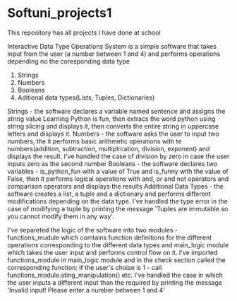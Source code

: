 # Softuni_projects1
This repository has all projects I have done at school

Interactive Data Type Operations System is a simple software that takes input from the user (a number between 1 and 4) and performs operations depending no the coresponding data type
1. Strings
2. Numbers
3. Booleans
4. Aditional data types(Lists, Tuples, Dictionaries)

Strings - the software declares a variable named sentence and assigns the string value Learning Python is fun, then extracs the word python using string slicing and displays it, then converts the entire string in uppercase letters and displays it.
Numbers - the software asks the user to input two numbers, the it performs basic arithmetic operations with te numbers(addition, subtraction, multiplrcation, division, exponent) and displays the result. I've handled the case of division by zero in case the user inputs zero as the second number
Booleans - the software declares two variables - is_python_fun with a value of True and is_funny with the value of False, then it performs logical operations with and, or and not operators and comparison operators and displays the results
Additional Data Types - the software creates a list, a tuple and a dictionary and performs different modifications depending on the data type. I've handled the type error in the case of modifying a tuple by printing the message 'Tuples are immutable so you cannot modify them in any way'.

I've separeted the logic of the software into two modules - functions_mudule which comtains function definitions for the different operations corresponding to the different data types and main_logic module which takes the user input and performs control flow on it. I've imported functions_module in main_logic module and in the check section called the corresponding function:
if the user's choise is 1 - call functions_module.sting_manipulation() etc. I've handled the case in which the user inputs a different input than the required by printing the message 'Invalid input! Please enter a number between 1 and 4'

